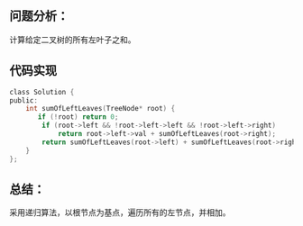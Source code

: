 ## 问题分析： 

计算给定二叉树的所有左叶子之和。

## 代码实现
```c
class Solution {
public:
    int sumOfLeftLeaves(TreeNode* root) {
       if (!root) return 0;
        if (root->left && !root->left->left && !root->left->right)
            return root->left->val + sumOfLeftLeaves(root->right);
        return sumOfLeftLeaves(root->left) + sumOfLeftLeaves(root->right);   
    }
};

```
## 总结：
采用递归算法，以根节点为基点，遍历所有的左节点，并相加。